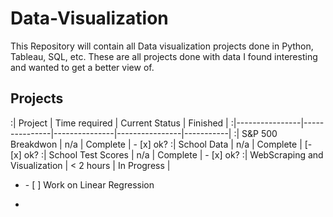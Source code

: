 # Data-Visualization
This Repository will contain all Data visualization projects done in Python, Tableau, SQL, etc. 
These are all projects done with data I found interesting and wanted to get a better view of.

## Projects
:| Project           | Time required | Current Status | Finished | 
:|----------------|---------------|---------------|----------------|-----------|
:| S&P 500 Breakdwon | n/a  | Complete | - [x] ok?
:| School Data   | n/a  | Complete | [- [x] ok?
:| School Test Scores   | n/a  | Complete | - [x] ok?
:| WebScraping and Visualization   | < 2 hours  | In Progress | <ul><li>- [ ] Work on Linear Regression</li><li>
